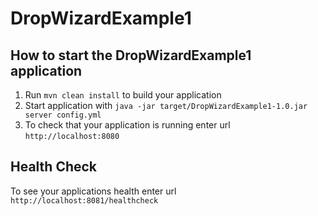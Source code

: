 # DropWizardExample1

How to start the DropWizardExample1 application
---

1. Run `mvn clean install` to build your application
1. Start application with `java -jar target/DropWizardExample1-1.0.jar server config.yml`
1. To check that your application is running enter url `http://localhost:8080`

Health Check
---

To see your applications health enter url `http://localhost:8081/healthcheck`

